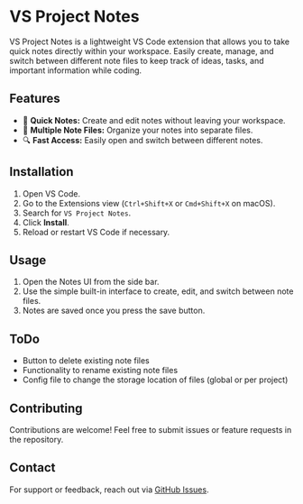 
# VS Project Notes

VS Project Notes is a lightweight VS Code extension that allows you to take quick notes directly within your workspace. Easily create, manage, and switch between different note files to keep track of ideas, tasks, and important information while coding.

## Features

- 📌 **Quick Notes:** Create and edit notes without leaving your workspace.
- 📂 **Multiple Note Files:** Organize your notes into separate files.
- 🔍 **Fast Access:** Easily open and switch between different notes.

## Installation

1. Open VS Code.
2. Go to the Extensions view (`Ctrl+Shift+X` or `Cmd+Shift+X` on macOS).
3. Search for `VS Project Notes`.
4. Click **Install**.
5. Reload or restart VS Code if necessary.

## Usage

1. Open the Notes UI from the side bar.
2. Use the simple built-in interface to create, edit, and switch between note files.
3. Notes are saved once you press the save button.

## ToDo
- Button to delete existing note files
- Functionality to rename existing note files
- Config file to change the storage location of files (global or per project)

## Contributing

Contributions are welcome! Feel free to submit issues or feature requests in the repository.

## Contact

For support or feedback, reach out via [GitHub Issues](https://github.com/mario-to-lowercase/VS-Project-Notes/issues).
